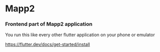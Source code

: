 # Mapp2

### Frontend part of Mapp2 application

You run this like every other flutter application on your phone or emulator

https://flutter.dev/docs/get-started/install
